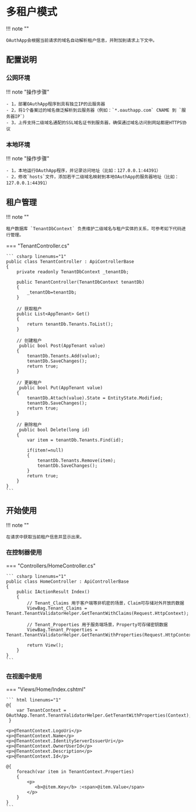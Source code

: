 # 多租户模式

!!! note ""

    OAuthApp会根据当前请求的域名自动解析租户信息，并附加到请求上下文中。

## 配置说明

### 公网环境

!!! note "操作步骤"

    - 1，部署OAuthApp程序到具有独立IP的云服务器
    - 2，将1个备案过的域名做泛解析到云服务器（例如：`*.oauthapp.com` CNAME 到 `服务器IP`）
    - 3，上传支持二级域名通配的SSL域名证书到服务器，确保通过域名访问到网站都是HTTPS协议

### 本地环境

!!! note "操作步骤"

    - 1，本地运行OAuthApp程序，并记录访问地址（比如：127.0.0.1:44391）
    - 2，修改`hosts`文件，添加若干二级域名映射到本地OAuthApp的服务器地址（比如：127.0.0.1:44391）

## 租户管理

!!! note ""

    租户数据库 `TenantDbContext` 负责维护二级域名与租户实体的关系，可参考如下代码进行管理。

=== "TenantController.cs"

    ``` csharp linenums="1"
    public class TenantController : ApiControllerBase
    {
        private readonly TenantDbContext _tenantDb;

        public TenantController(TenantDbContext tenantDb)
        {
            _tenantDb=tenantDb;
        }

        // 获取租户
        public List<AppTenant> Get()
        {
            return tenantDb.Tenants.ToList();
        }

        // 创建租户
         public bool Post(AppTenant value)
        {
            tenantDb.Tenants.Add(value);
            tenantDb.SaveChanges();
            return true;
        }

        // 更新租户
         public bool Put(AppTenant value)
        {
            tenantDb.Attach(value).State = EntityState.Modified;
            tenantDb.SaveChanges();
            return true;
        }

        // 删除租户
         public bool Delete(long id)
        {
            var item = tenantDb.Tenants.Find(id);

            if(item!=null)
            {
                tenantDb.Tenants.Remove(item);
                tenantDb.SaveChanges();
            }
            return true;
        }
    }
    ```

## 开始使用

!!! note ""

    在请求中获取当前租户信息并显示出来。

### 在控制器使用

=== "Controllers/HomeController.cs"

    ``` csharp linenums="1"
    public class HomeController : ApiControllerBase
    {
        public IActionResult Index()
        {
            // Tenant_Claims 用于客户端等非机密的场景，Claim可存储对外开放的数据
            ViewBag.Tenant_Claims = Tenant.TenantValidatorHelper.GetTenantWithClaims(Request.HttpContext);
            
            // Tenant_Properties 用于服务端场景，Property可存储密钥数据
            ViewBag.Tenant_Properties = Tenant.TenantValidatorHelper.GetTenantWithProperties(Request.HttpContext);

            return View();
        }
    }
    ```

### 在视图中使用

=== "Views/Home/Index.cshtml"

    ``` html linenums="1"
    @{
        var TenantContext = OAuthApp.Tenant.TenantValidatorHelper.GetTenantWithProperties(Context);
     }

    <p>@TenantContext.LogoUri</p>
    <p>@TenantContext.Name</p>
    <p>@TenantContext.IdentityServerIssuerUri</p>
    <p>@TenantContext.OwnerUserId</p>
    <p>@TenantContext.Description</p>
    <p>@TenantContext.Id</p>

    @{
        foreach(var item in TenantContext.Properties)
        {
            <p>
               <b>@item.Key</b> :<span>@item.Value</span>
            </p>
        }
    }
    ```